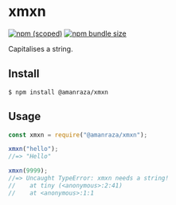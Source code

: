 # xmxn

[![npm (scoped)](https://img.shields.io/npm/v/@amanraza/xmxn.svg)](https://www.npmjs.com/package/@amanraza/xmxn)
[![npm bundle size](https://img.shields.io/bundlephobia/min/nodejs)](https://www.npmjs.com/package/@amanraza/xmxn)


Capitalises a string.

## Install

```
$ npm install @amanraza/xmxn
```

## Usage

```js
const xmxn = require("@amanraza/xmxn");

xmxn("hello");
//=> "Hello"

xmxn(9999);
//=> Uncaught TypeError: xmxn needs a string!
//    at tiny (<anonymous>:2:41)
//    at <anonymous>:1:1
